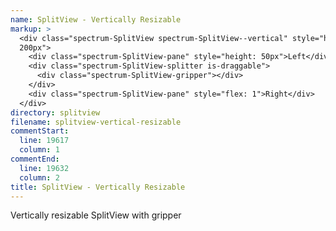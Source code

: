 ```yaml
---
name: SplitView - Vertically Resizable
markup: >
  <div class="spectrum-SplitView spectrum-SplitView--vertical" style="height:
  200px">
    <div class="spectrum-SplitView-pane" style="height: 50px">Left</div>
    <div class="spectrum-SplitView-splitter is-draggable">
      <div class="spectrum-SplitView-gripper"></div>
    </div>
    <div class="spectrum-SplitView-pane" style="flex: 1">Right</div>
  </div>
directory: splitview
filename: splitview-vertical-resizable
commentStart:
  line: 19617
  column: 1
commentEnd:
  line: 19632
  column: 2
title: SplitView - Vertically Resizable
---
```

Vertically resizable SplitView with gripper